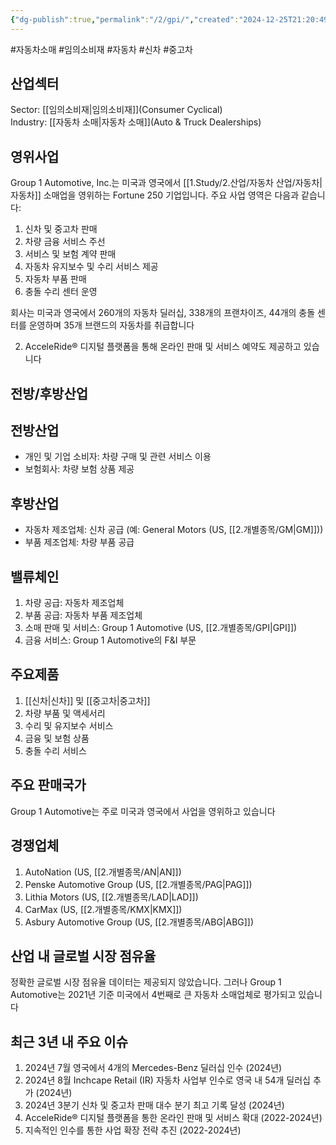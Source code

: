 ```yaml
---
{"dg-publish":true,"permalink":"/2/gpi/","created":"2024-12-25T21:20:49.025+09:00","updated":"2025-07-29T21:37:04.705+09:00"}
---
```


#자동차소매 #임의소비재 #자동차 #신차 #중고차 


## 산업섹터

Sector: [[임의소비재\|임의소비재]](Consumer Cyclical)  
Industry: [[자동차 소매\|자동차 소매]](Auto & Truck Dealerships)

## 영위사업

Group 1 Automotive, Inc.는 미국과 영국에서 [[1.Study/2.산업/자동차 산업/자동차\|자동차]] 소매업을 영위하는 Fortune 250 기업입니다. 주요 사업 영역은 다음과 같습니다:

1. 신차 및 중고차 판매
2. 차량 금융 서비스 주선
3. 서비스 및 보험 계약 판매
4. 자동차 유지보수 및 수리 서비스 제공
5. 자동차 부품 판매
6. 충돌 수리 센터 운영

회사는 미국과 영국에서 260개의 자동차 딜러십, 338개의 프랜차이즈, 44개의 충돌 센터를 운영하며 35개 브랜드의 자동차를 취급합니다

2. AcceleRide® 디지털 플랫폼을 통해 온라인 판매 및 서비스 예약도 제공하고 있습니다

## 전방/후방산업

## 전방산업

- 개인 및 기업 소비자: 차량 구매 및 관련 서비스 이용
- 보험회사: 차량 보험 상품 제공

## 후방산업

- 자동차 제조업체: 신차 공급 (예: General Motors (US, [[2.개별종목/GM\|GM]]))
- 부품 제조업체: 차량 부품 공급

## 밸류체인

1. 차량 공급: 자동차 제조업체
2. 부품 공급: 자동차 부품 제조업체
3. 소매 판매 및 서비스: Group 1 Automotive (US, [[2.개별종목/GPI\|GPI]])
4. 금융 서비스: Group 1 Automotive의 F&I 부문

## 주요제품

1. [[신차\|신차]] 및 [[중고차\|중고차]]
2. 차량 부품 및 액세서리
3. 수리 및 유지보수 서비스
4. 금융 및 보험 상품
5. 충돌 수리 서비스

## 주요 판매국가

Group 1 Automotive는 주로 미국과 영국에서 사업을 영위하고 있습니다

## 경쟁업체

1. AutoNation (US, [[2.개별종목/AN\|AN]])
2. Penske Automotive Group (US, [[2.개별종목/PAG\|PAG]])
3. Lithia Motors (US, [[2.개별종목/LAD\|LAD]])
4. CarMax (US, [[2.개별종목/KMX\|KMX]])
5. Asbury Automotive Group (US, [[2.개별종목/ABG\|ABG]])

## 산업 내 글로벌 시장 점유율

정확한 글로벌 시장 점유율 데이터는 제공되지 않았습니다. 그러나 Group 1 Automotive는 2021년 기준 미국에서 4번째로 큰 자동차 소매업체로 평가되고 있습니다

## 최근 3년 내 주요 이슈

1. 2024년 7월 영국에서 4개의 Mercedes-Benz 딜러십 인수 (2024년)
2. 2024년 8월 Inchcape Retail (IR) 자동차 사업부 인수로 영국 내 54개 딜러십 추가 (2024년)
3. 2024년 3분기 신차 및 중고차 판매 대수 분기 최고 기록 달성 (2024년)
4. AcceleRide® 디지털 플랫폼을 통한 온라인 판매 및 서비스 확대 (2022-2024년)
5. 지속적인 인수를 통한 사업 확장 전략 추진 (2022-2024년)